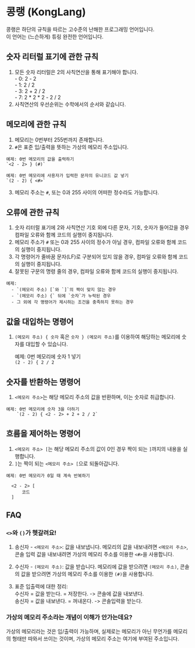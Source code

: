 # 콩랭 (KongLang)

콩랭은 하단의 규칙을 따르는 고수준의 난해한 프로그래밍 언어입니다.  
이 언어는 (느슨하게) 튜링 완전한 언어입니다.

## 숫자 리터럴 표기에 관한 규칙

  1. 모든 숫자 리터럴은 2의 사칙연산을 통해 표기해야 합니다.  
    - 0: 2 - 2  
    - 1: 2 / 2  
    - 3: 2 + 2 / 2  
    - 7: 2 * 2 * 2 - 2 / 2  
  2. 사칙연산의 우선순위는 수학에서의 순서와 같습니다.
  
## 메모리에 관한 규칙

  1. 메모리는 0번부터 255번까지 존재합니다.  
  2. `#`은 표준 입/출력을 뜻하는 가상의 메모리 주소입니다.
	
	예제: 0번 메모리의 값을 출력하기
	`<2 - 2> } (#)`
	
	예제: 0번 메모리에 사용자가 입력한 문자의 유니코드 값 넣기
	`(2 - 2) { <#>`

  3. 메모리 주소는 `#`, 또는 0과 255 사이의 어떠한 정수라도 가능합니다.  

## 오류에 관한 규칙

  1. 숫자 리터럴 표기에 2와 사칙연산 기호 외에 다른 문자, 기호, 숫자가 들어갔을 경우 컴파일 오류와 함께 코드의 실행이 중지됩니다.  
  2. 메모리 주소가 `#` 또는 0과 255 사이의 정수가 아닐 경우, 컴파일 오류와 함께 코드의 실행이 중지됩니다.  
  3. 각 명령어가 줄바꿈 문자(LF)로 구분되어 있지 않을 경우, 컴파일 오류와 함께 코드의 실행이 중지됩니다.  
  4. 잘못된 구문의 명령 줄의 경우, 컴파일 오류와 함께 코드의 실행이 중지됩니다.  
  
    예제:
      - `(메모리 주소) [`와 `]`의 짝이 맞지 않는 경우  
      - `(메모리 주소) {` 뒤에 `숫자`가 누락된 경우  
      - 그 외에 각 명령어가 제시하는 조건을 충족하지 못하는 경우  


## 값을 대입하는 명령어

  1. `(메모리 주소) { 숫자` 혹은 `숫자 } (메모리 주소)`를 이용하여 해당하는 메모리에 숫자를 대입할 수 있습니다.  

      예제: 0번 메모리에 숫자 1 넣기  
		  `(2 - 2) { 2 / 2`  
		
## 숫자를 반환하는 명령어

  1. `<메모리 주소>`는 해당 메모리 주소의 값을 반환하며, 이는 숫자로 취급합니다.  
  
    예제: 0번 메모리에 숫자 3을 더하기  
		`(2 - 2) { <2 - 2> + 2 + 2 / 2`  
		
## 흐름을 제어하는 명령어
  1. `<메모리 주소> [`는 해당 메모리 주소의 값이 0인 경우 짝이 되는 `]`까지의 내용을 실행합니다.  
  2. `]`는 짝이 되는 `<메모리 주소> [`으로 되돌아갑니다.  
  
    예제: 0번 메모리가 0일 때 계속 반복하기
    
```
  <2 - 2> [  
	  코드  
  ]  
```

## FAQ
### `<>`와 `()`가 헷갈려요!

  1. 송신자 - `<메모리 주소>`: 값을 내보냅니다. 메모리의 값을 내보내려면 `<메모리 주소>`, 콘솔 입력 값을 내보내려면 가상의 메모리 주소를 이용한 `<#>`을 사용합니다.
  
  2. 수신자 - `(메모리 주소)`: 값을 받습니다. 메모리에 값을 받으려면 `(메모리 주소)`, 콘솔의 값을 받으려면 가상의 메모리 주소를 이용한 `(#)`을 사용합니다.
  
  3. 표준 입출력에 대한 정리:  
    수신자 = 값을 받는다. = 저장한다. -> 콘솔에 값을 내보낸다.  
    송신자 = 값을 내보낸다. = 꺼내온다. -> 콘솔입력을 받는다.  

### 가상의 메모리 주소라는 개념이 이해가 안가는데요?

가상의 메모리라는 것은 입/출력이 가능하며, 실제로는 메모리가 아닌 무언가를 메모리의 형태만 따와서 쓰이는 것이며, 가상의 메모리 주소는 여기에 부여된 주소입니다.
